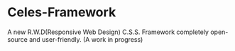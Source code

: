 # Celes-Framework
A new R.W.D(Responsive Web Design) C.S.S. Framework completely open-source and user-friendly. (A work in progress)
